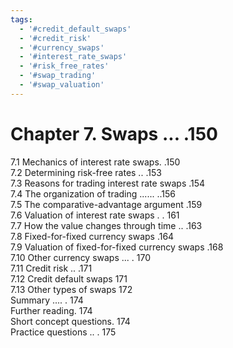 ```yaml
---
tags:
  - '#credit_default_swaps'
  - '#credit_risk'
  - '#currency_swaps'
  - '#interest_rate_swaps'
  - '#risk_free_rates'
  - '#swap_trading'
  - '#swap_valuation'
---
```

# Chapter 7. Swaps ... .150  

7.1 Mechanics of interest rate swaps. .150   
7.2 Determining risk-free rates .. .153   
7.3 Reasons for trading interest rate swaps .154   
7.4 The organization of trading ...... ..156   
7.5 The comparative-advantage argument .159   
7.6 Valuation of interest rate swaps . . 161   
7.7 How the value changes through time .. .163   
7.8 Fixed-for-fixed currency swaps .164   
7.9 Valuation of fixed-for-fixed currency swaps .168   
7.10 Other currency swaps ... . 170   
7.11 Credit risk .. .171   
7.12 Credit default swaps 171   
7.13 Other types of swaps 172   
Summary .... . 174   
Further reading. 174   
Short concept questions. 174   
Practice questions .. . 175  
